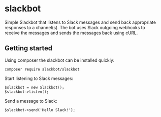 # slackbot
Simple Slackbot that listens to Slack messages and send back appropriate responses to a channel(s). The bot uses Slack outgoing webhooks to receive the messages and sends the messages back using cURL.

## Getting started
Using composer the slackbot can be installed quickly:
```
composer require slackbot/slackbot
```

Start listening to Slack messages:

```
$slackbot = new Slackbot();
$slackbot->listen();
```

Send a message to Slack:
```
$slackbot->send('Hello Slack!');
```